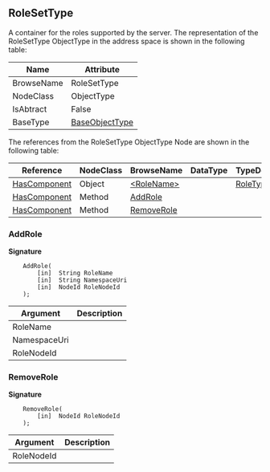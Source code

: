 <!-- objecttype -->
## RoleSetType
A container for the roles supported by the server.
The representation of the RoleSetType ObjectType in the address space is shown in the following table:  

|Name|Attribute|
|---|---|
|BrowseName|RoleSetType|
|NodeClass|ObjectType|
|IsAbtract|False|
|BaseType|[BaseObjectType](../../../Part5/ObjectTypes/BaseObjectType/readme.md)|

The references from the RoleSetType ObjectType Node are shown in the following table:  

|Reference|NodeClass|BrowseName|DataType|TypeDefinition|ModellingRule|
|---|---|---|---|---|---|
|[HasComponent](../../../Part3/ReferenceTypes/HasComponent/readme.md)|Object|[&lt;RoleName&gt;](#&lt;RoleName&gt;)||[RoleType](../../Part5/ObjectTypes/RoleType/readme.md)|[OptionalPlaceholder](../../Objects/OptionalPlaceholder/readme.md)|
|[HasComponent](../../../Part3/ReferenceTypes/HasComponent/readme.md)|Method|[AddRole](#AddRole)|||[Mandatory](../../Objects/Mandatory/readme.md)|
|[HasComponent](../../../Part3/ReferenceTypes/HasComponent/readme.md)|Method|[RemoveRole](#RemoveRole)|||[Mandatory](../../Objects/Mandatory/readme.md)|

### <a name="AddRole"></a>AddRole

**Signature**
```
    AddRole(
        [in]  String RoleName
        [in]  String NamespaceUri
        [in]  NodeId RoleNodeId
    );
```

|Argument|Description|
|---|---|
|RoleName||
|NamespaceUri||
|RoleNodeId||

### <a name="RemoveRole"></a>RemoveRole

**Signature**
```
    RemoveRole(
        [in]  NodeId RoleNodeId
    );
```

|Argument|Description|
|---|---|
|RoleNodeId||


